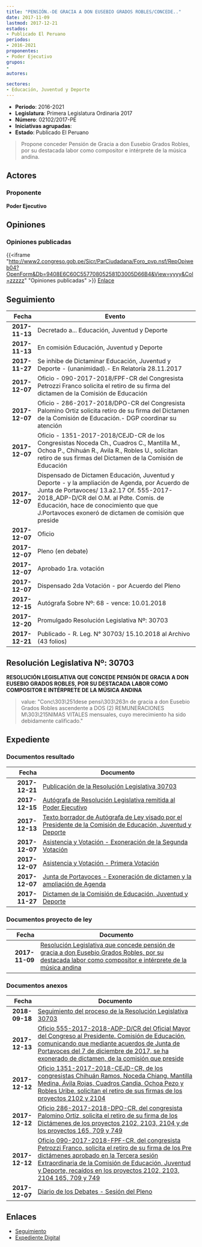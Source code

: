 ```yaml
---
title: "PENSIÓN.-DE GRACIA A DON EUSEBIO GRADOS ROBLES/CONCEDE.."
date: 2017-11-09
lastmod: 2017-12-21
estados:
- Publicado El Peruano
periodos:
- 2016-2021
proponentes:
- Poder Ejecutivo
grupos:
- 
autores:

sectores:
- Educación, Juventud y Deporte
---
```

- **Periodo**: 2016-2021
- **Legislatura**: Primera Legislatura Ordinaria 2017
- **Número**: 02102/2017-PE
- **Iniciativas agrupadas**: 
- **Estado**: Publicado El Peruano

> Propone conceder Pensión de Gracia a don Eusebio Grados Robles, por su destacada labor como compositor e intérprete de la música andina.


## Actores

### Proponente

**Poder Ejecutivo**

## Opiniones

### Opiniones publicadas

{{<iframe "http://www2.congreso.gob.pe/Sicr/ParCiudadana/Foro_pvp.nsf/RepOpiweb04?OpenForm&Db=9408E6C60C557708052581D3005D66B4&View=yyyy&Col=zzzzz" "Opiniones publicadas" >}}
[Enlace](http://www2.congreso.gob.pe/Sicr/ParCiudadana/Foro_pvp.nsf/RepOpiweb04?OpenForm&Db=9408E6C60C557708052581D3005D66B4&View=yyyy&Col=zzzzz)


## Seguimiento

| Fecha | Evento |
|------:|--------|
| **2017-11-13** | Decretado a... Educación, Juventud y Deporte |
| **2017-11-13** | En comisión Educación, Juventud y Deporte |
| **2017-11-27** | Se inhibe de Dictaminar Educación, Juventud y Deporte - (unanimidad).- En Relatoría 28.11.2017 |
| **2017-12-07** | Oficio - 090-2017-2018/FPF-CR del Congresista Petrozzi Franco solicita el retiro de su firma del dictamen de la Comisión de Educación |
| **2017-12-07** | Oficio - 286-2017-2018/DPO-CR del Congresista Palomino Ortiz solicita retiro de su firma del Dictamen de la Comisión de Educación.- DGP coordinar su atención |
| **2017-12-07** | Oficio - 1351-2017-2018/CEJD-CR de los Congresistas Noceda Ch., Cuadros C., Mantilla M., Ochoa P., Chihuán R., Avila R., Robles U., solicitan retiro de sus firmas del Dictamen de la Comisión de Educación |
| **2017-12-07** | Dispensado de Dictamen Educación, Juventud y Deporte - y la ampliación de Agenda, por Acuerdo de Junta de Portavoces/ 13.a2.17 Of. 555-2017-2018_ADP-D/CR del O.M. al Pdte. Comis. de Educación, hace de conocimiento que que J.Portavoces exoneró de dictamen de comisión que preside |
| **2017-12-07** | Oficio |
| **2017-12-07** | Pleno (en debate) |
| **2017-12-07** | Aprobado 1ra. votación |
| **2017-12-07** | Dispensado 2da Votación - por Acuerdo del Pleno |
| **2017-12-15** | Autógrafa Sobre Nº: 68 - vence: 10.01.2018 |
| **2017-12-20** | Promulgado Resolución Legislativa Nº: 30703 |
| **2017-12-21** | Publicado - R. Leg. N° 30703/ 15.10.2018 al Archivo (43 folios) |

## Resolución Legislativa Nº: 30703

**RESOLUCIÓN LEGISLATIVA QUE CONCEDE PENSIÓN DE GRACIA A DON EUSEBIO GRADOS ROBLES, POR SU DESTACADA LABOR COMO COMPOSITOR E INTÉRPRETE DE LA MÚSICA ANDINA**

> value: "Conc\303\251dese pensi\303\263n de gracia a don Eusebio Grados Robles ascendente a DOS (2) REMUNERACIONES M\303\215NIMAS VITALES mensuales, cuyo merecimiento ha sido debidamente calificado."


## Expediente

### Documentos resultado

| Fecha | Documento |
|------:|-----------|
| **2017-12-21** | [Publicación de la Resolución Legislativa 30703](http://www.leyes.congreso.gob.pe/Documentos/2016_2021/ADLP/Normas_Legales/30703-RLG.pdf) |
| **2017-12-15** | [Autógrafa de Resolución Legislativa remitida al Poder Ejecutivo](http://www.leyes.congreso.gob.pe/Documentos/2016_2021/ADLP/Texto_Aprobado/AU0210220171215.pdf) |
| **2017-12-13** | [Texto borrador de Autógrafa de Ley visado por el Presidente de la Comisión de Educación, Juventud y Deporte](http://www.leyes.congreso.gob.pe/Documentos/2016_2021/Texto_Borrador_de_Autografa/BAU0210220171213.PDF) |
| **2017-12-07** | [Asistencia y Votación - Exoneración de la Segunda Votación](http://www.leyes.congreso.gob.pe/Documentos/2016_2021/Asistencia_y_Votacion/Proyectos_de_Ley/Exoneracion_de_Segunda_Votacion/ESV0210220171207.pdf) |
| **2017-12-07** | [Asistencia y Votación - Primera Votación](http://www.leyes.congreso.gob.pe/Documentos/2016_2021/Asistencia_y_Votacion/Proyectos_de_Ley/AV0210220171207.pdf) |
| **2017-12-07** | [Junta de Portavoces - Exoneración de dictamen y la ampliación de Agenda](http://www.leyes.congreso.gob.pe/Documentos/2016_2021/Acuerdos/Junta_Portavoces/AJP0210220171207.PDF) |
| **2017-11-27** | [Dictamen de la Comisión de Educación, Juventud y Deporte](http://www.leyes.congreso.gob.pe/Documentos/2016_2021/Dictamenes/Proyectos_de_Ley/02102DC10MAY20171127.PDF) |

### Documentos proyecto de ley

| Fecha | Documento |
|------:|-----------|
| **2017-11-09** | [Resolución Legislativa que concede pensión de gracia a don Eusebio Grados Robles, por su destacada labor como compositor e intérprete de la música andina](http://www.leyes.congreso.gob.pe/Documentos/2016_2021/Proyectos_de_Ley_y_de_Resoluciones_Legislativas/PL0210220171109..pdf) |

### Documentos anexos

| Fecha | Documento |
|------:|-----------|
| **2018-09-18** | [Seguimiento del proceso de la Resolución Legislativa 30703](http://www.leyes.congreso.gob.pe/Documentos/2016_2021/Seguimiento_de_Proyectos_de_Ley/02102PL20180918.PDF) |
| **2017-12-13** | [Oficio 555-2017-2018-ADP-D/CR del Oficial Mayor del Congreso al Presidente. Comisión de Educación, comunicando que mediante acuerdos de Junta de Portavoces del 7 de diciembre de 2017, se ha exonerado de dictamen, de la comisión que preside](http://www.leyes.congreso.gob.pe/Documentos/2016_2021/Oficios/Oficialia_Mayor/OFICIO-555-2017-2018-ADP-D-CR.PDF) |
| **2017-12-12** | [Oficio 1351-2017-2018-CEJD-CR, de los congresistas Chihuán Ramos, Noceda Chiang, Mantilla Medina, Ávila Rojas, Cuadros Candia, Ochoa Pezo y Robles Uribe, solicitan el retiro de sus firmas de los proyectos 2102 y 2104](http://www.leyes.congreso.gob.pe/Documentos/2016_2021/Oficios/Comisiones_Ordinarias/OFICIO-1351-2017-2018-CEJD-CR.pdf) |
| **2017-12-12** | [Oficio 286-2017-2018-DPO-CR, del congresista Palomino Ortiz, solicita el retiro de su firma de los Dictámenes de los proyectos 2102, 2103, 2104 y de los proyectos 165, 709 y 749](http://www.leyes.congreso.gob.pe/Documentos/2016_2021/Oficios/Congresistas/OFICIO-286-2017-2018-DPO-CR.pdf) |
| **2017-12-12** | [Oficio 090-2017-2018-FPF-CR, del congresista Petrozzi Franco, solicita el retiro de su firma de los Pre dictámenes aprobado en la Tercera sesión Extraordinaria de la Comisión de Educación, Juventud y Deporte, recaídos en los proyectos 2102, 2103, 2104 165, 709 y 749](http://www.leyes.congreso.gob.pe/Documentos/2016_2021/Oficios/Congresistas/OFICIO-090-2017-2018-FPF-CR.pdf) |
| **2017-12-07** | [Diario de los Debates - Sesión del Pleno](http://www.leyes.congreso.gob.pe/Documentos/2016_2021/ADLP/Diario_Debates/30703-TDD.pdf) |

## Enlaces

- [Seguimiento](http://www2.congreso.gob.pe/Sicr/TraDocEstProc/CLProLey2016.nsf/f7fff46988ca05b1052578e100829cc7/83c96652a649b006052581d3005a1478?OpenDocument)
- [Expediente Digital](http://www2.congreso.gob.pe/Sicr/TraDocEstProc/Expvirt_2011.nsf/visbusqptramdoc1621/02102?opendocument)

